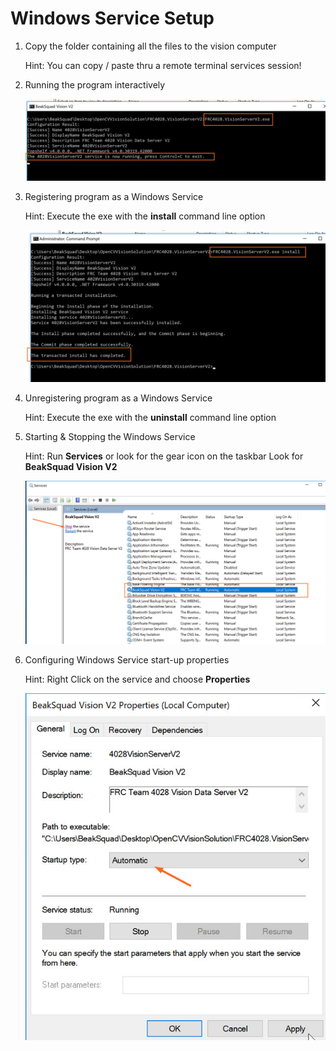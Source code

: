 # Windows Service Setup 

1. Copy the folder containing all the files to the vision computer

	Hint: You can copy / paste thru a remote terminal services session!

2. Running the program interactively

	![](https://github.com/Team4028/2018-PreSeason-Vision/blob/master/Images/Win%20Svc%20Interactive.jpg)

3. Registering program as a Windows Service

	Hint: Execute the exe with the **install** command line option

	![](https://github.com/Team4028/2018-PreSeason-Vision/blob/master/Images/Win%20Svc%20Install.jpg)

4. Unregistering program as a Windows Service

	Hint: Execute the exe with the **uninstall** command line option

5. Starting & Stopping the Windows Service

	Hint: Run **Services** or look for the gear icon on the taskbar
		Look for **BeakSquad Vision V2**

	![](https://github.com/Team4028/2018-PreSeason-Vision/blob/master/Images/Win%20Svc%20Stop.jpg)

5. Configuring Windows Service start-up properties

	Hint: Right Click on the service and choose **Properties**

	![](https://github.com/Team4028/2018-PreSeason-Vision/blob/master/Images/Win%20Svc%20Config.jpg)

